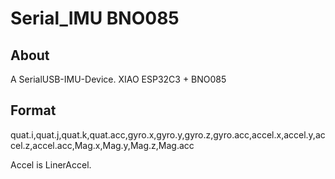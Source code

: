 # Serial_IMU BNO085

## About
A SerialUSB-IMU-Device. XIAO ESP32C3 + BNO085

## Format
quat.i,quat.j,quat.k,quat.acc,gyro.x,gyro.y,gyro.z,gyro.acc,accel.x,accel.y,accel.z,accel.acc,Mag.x,Mag.y,Mag.z,Mag.acc

Accel is LinerAccel.
